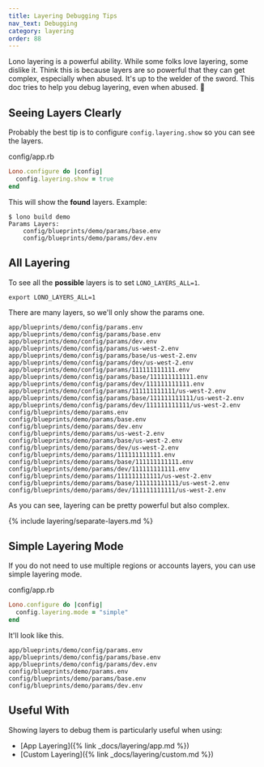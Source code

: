 ```yaml
---
title: Layering Debugging Tips
nav_text: Debugging
category: layering
order: 88
---
```


Lono layering is a powerful ability. While some folks love layering, some dislike it. Think this is because layers are so powerful that they can get complex, especially when abused. It's up to the welder of the sword. This doc tries to help you debug layering, even when abused. 🤣

## Seeing Layers Clearly

Probably the best tip is to configure `config.layering.show` so you can see the layers.

config/app.rb

```ruby
Lono.configure do |config|
  config.layering.show = true
end
```

This will show the **found** layers. Example:

    $ lono build demo
    Params Layers:
        config/blueprints/demo/params/base.env
        config/blueprints/demo/params/dev.env

## All Layering

To see all the **possible** layers is to set `LONO_LAYERS_ALL=1`.

    export LONO_LAYERS_ALL=1

There are many layers, so we'll only show the params one.

    app/blueprints/demo/config/params.env
    app/blueprints/demo/config/params/base.env
    app/blueprints/demo/config/params/dev.env
    app/blueprints/demo/config/params/us-west-2.env
    app/blueprints/demo/config/params/base/us-west-2.env
    app/blueprints/demo/config/params/dev/us-west-2.env
    app/blueprints/demo/config/params/111111111111.env
    app/blueprints/demo/config/params/base/111111111111.env
    app/blueprints/demo/config/params/dev/111111111111.env
    app/blueprints/demo/config/params/111111111111/us-west-2.env
    app/blueprints/demo/config/params/base/111111111111/us-west-2.env
    app/blueprints/demo/config/params/dev/111111111111/us-west-2.env
    config/blueprints/demo/params.env
    config/blueprints/demo/params/base.env
    config/blueprints/demo/params/dev.env
    config/blueprints/demo/params/us-west-2.env
    config/blueprints/demo/params/base/us-west-2.env
    config/blueprints/demo/params/dev/us-west-2.env
    config/blueprints/demo/params/111111111111.env
    config/blueprints/demo/params/base/111111111111.env
    config/blueprints/demo/params/dev/111111111111.env
    config/blueprints/demo/params/111111111111/us-west-2.env
    config/blueprints/demo/params/base/111111111111/us-west-2.env
    config/blueprints/demo/params/dev/111111111111/us-west-2.env

As you can see, layering can be pretty powerful but also complex.

{% include layering/separate-layers.md %}

## Simple Layering Mode

If you do not need to use multiple regions or accounts layers, you can use simple layering mode.

config/app.rb

```ruby
Lono.configure do |config|
  config.layering.mode = "simple"
end
```

It'll look like this.

    app/blueprints/demo/config/params.env
    app/blueprints/demo/config/params/base.env
    app/blueprints/demo/config/params/dev.env
    config/blueprints/demo/params.env
    config/blueprints/demo/params/base.env
    config/blueprints/demo/params/dev.env

## Useful With

Showing layers to debug them is particularly useful when using:

* [App Layering]({% link _docs/layering/app.md %})
* [Custom Layering]({% link _docs/layering/custom.md %})
